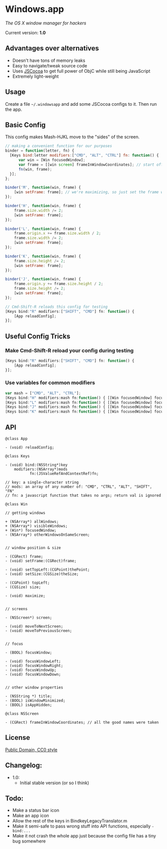 # Windows.app

*The OS X window manager for hackers*

Current version: **1.0**

## Advantages over alternatives

* Doesn't have tons of memory leaks
* Easy to navigate/tweak source code
* Uses [JSCocoa](https://github.com/parmanoir/jscocoa/) to get full power of ObjC while still being JavaScript
* Extremely light-weight

## Usage

Create a file `~/.windowsapp` and add some JSCocoa configs to it. Then run the app.

## Basic Config

This config makes Mash-HJKL move to the "sides" of the screen.

```javascript
// making a convenient function for our purposes
binder = function(letter, fn) {
  [Keys bind:letter modifiers:["CMD", "ALT", "CTRL"] fn: function() {
      var win = [Win focusedWindow];
      var frame = [[win screen] frameInWindowCoordinates]; // start off with the screen's full frame
      fn(win, frame);
  }];
};

binder('M', function(win, frame) {
    [win setFrame: frame]; // we're maximizing, so just set the frame without adjusting it
});

binder('H', function(win, frame) {
    frame.size.width /= 2;
    [win setFrame: frame];
});

binder('L', function(win, frame) {
    frame.origin.x += frame.size.width / 2;
    frame.size.width /= 2;
    [win setFrame: frame];
});

binder('K', function(win, frame) {
    frame.size.height /= 2;
    [win setFrame: frame];
});

binder('J', function(win, frame) {
    frame.origin.y += frame.size.height / 2;
    frame.size.height /= 2;
    [win setFrame: frame];
});

// Cmd-Shift-R reloads this config for testing
[Keys bind:"R" modifiers:["SHIFT", "CMD"] fn: function() {
    [App reloadConfig];
}];
```

## Useful Config Tricks

### Make Cmd-Shift-R reload your config during testing

```javascript
[Keys bind:"R" modifiers:["SHIFT", "CMD"] fn: function() {
    [App reloadConfig];
}];
```

### Use variables for common modifiers

```javascript
var mash = ["CMD", "ALT", "CTRL"];
[Keys bind:"H" modifiers:mash fn:function() { [[Win focusedWindow] focusWindowLeft]; }];
[Keys bind:"L" modifiers:mash fn:function() { [[Win focusedWindow] focusWindowRight]; }];
[Keys bind:"J" modifiers:mash fn:function() { [[Win focusedWindow] focusWindowDown]; }];
[Keys bind:"K" modifiers:mash fn:function() { [[Win focusedWindow] focusWindowUp]; }];
```

## API

```objc
@class App

- (void) reloadConfig;
```

```objc
@class Keys

- (void) bind:(NSString*)key
    modifiers:(NSArray*)mods
           fn:(JSValueRefAndContextRef)fn;

// key: a single-character string
// mods: an array of any number of: "CMD", "CTRL", "ALT", "SHIFT", "FN"
// fn: a javascript function that takes no args; return val is ignored
```

```objc
@class Win

// getting windows

+ (NSArray*) allWindows;
+ (NSArray*) visibleWindows;
+ (Win*) focusedWindow;
- (NSArray*) otherWindowsOnSameScreen;


// window position & size

- (CGRect) frame;
- (void) setFrame:(CGRect)frame;

- (void) setTopLeft:(CGPoint)thePoint;
- (void) setSize:(CGSize)theSize;

- (CGPoint) topLeft;
- (CGSize) size;

- (void) maximize;


// screens

- (NSScreen*) screen;

- (void) moveToNextScreen;
- (void) moveToPreviousScreen;


// focus

- (BOOL) focusWindow;

- (void) focusWindowLeft;
- (void) focusWindowRight;
- (void) focusWindowUp;
- (void) focusWindowDown;


// other window properties

- (NSString *) title;
- (BOOL) isWindowMinimized;
- (BOOL) isAppHidden;
```

```objc
@class NSScreen

- (CGRect) frameInWindowCoordinates; // all the good names were taken
```

## License

[Public Domain, CC0 style](http://en.wikipedia.org/wiki/Creative_Commons_license#Public_domain)

## Changelog:

- 1.0:
  - Initial stable version (or so I think)

## Todo:

* Make a status bar icon
* Make an app icon
* Allow the rest of the keys in BindkeyLegacyTranslator.m
* Make it semi-safe to pass wrong stuff into API functions, especially `-bind:...`
* Make it not crash the whole app just because the config file has a tiny bug somewhere
